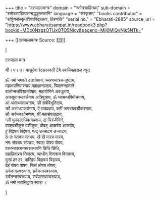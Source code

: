 +++
title = "दत्तमालामन्त्रः"
domain = "स्तोत्रसाहित्यम्"
sub-domain = "स्तोत्रसाहित्यसम्बद्धपुस्तकानि"
language = "संस्कृतम्"
"books contributor" = "राष्ट्रियसंस्कृतविश्वविद्यालयः, तिरुपतिः"
"serial no." = "Ebharati-2885"
source_url = "https://www.ebharatisampat.in/readbook3.php?bookid=MDc0NzgzOTUxOTQ5Njcy&pageno=MjI0MjQyNjk5NTk="

+++
[[दत्तमालामन्त्रः	Source: [EB](https://www.ebharatisampat.in/readbook3.php?bookid=MDc0NzgzOTUxOTQ5Njcy&pageno=MjI0MjQyNjk5NTk=)]]

\[



दत्तमाला मन्त्र


श्री। प। प। वासुदेवानंदसरस्वती टेंबे स्वामिमहाराज क्ऱृत

ॐ नमो भगवते दत्तात्रेयाय, स्मरणमात्रसन्तुष्टाय,  
महाभयनिवारणाय महाज्ञानप्रदाय, चिदानन्दात्मने  
बालोन्मत्तपिशाचवेषाय, महायोगिने अवधूताय,  
अनसूयानन्दवर्धनाय अत्रिपुत्राय, ॐ भवबन्धविमोचनाय,  
आं असाध्यसाधनाय, ऱ्हीं सर्वविभूतिदाय,  
क्रौं असाध्याकर्षणाय, ऐं वाक्प्रदाय, क्लीं जगत्रयवशीकरणाय,  
सौः सर्वमनःक्षोभणाय, श्रीं महासंपत्प्रदाय,  
ग्लौं भूमंडलाधिपत्यप्रदाय, द्रां चिरंजीविने,  
वषट्वशीकुरु वशीकुरु, वौषट् आकर्षय आकर्षय,  
हुं विद्वेषय विद्वेषय, फट् उच्चाटय उच्चाटय,  
ठः ठः स्तंभय स्तंभय, खें खें मारय मारय,  
नमः संपन्नय संपन्नय, स्वाहा पोषय पोषय,  
परमन्त्रपरयन्त्रपरतन्त्राणि छिंधि छिंधि,  
ग्रहान्निवारय निवारय, व्याधीन् विनाशय विनाशय,  
दुःखं हर हर, दारिद्र्यं विद्रावय विद्रावय,  
देहं पोषय पोषय, चित्तं तोषय तोषय,  
सर्वमन्त्रस्वरूपाय, सर्वयन्त्रस्वरूपाय,  
सर्वतन्त्रस्वरूपाय, सर्वपल्लवस्वरूपाय,  
ॐ नमो महासिद्धाय स्वाहा ।


\]
